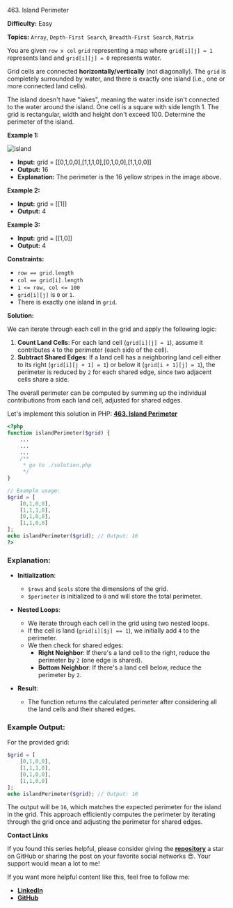 463\. Island Perimeter

**Difficulty:** Easy

**Topics:** `Array`, `Depth-First Search`, `Breadth-First Search`, `Matrix`

You are given `row x col` `grid` representing a map where `grid[i][j] = 1` represents land and `grid[i][j] = 0` represents water.

Grid cells are connected **horizontally/vertically** (not diagonally). The `grid` is completely surrounded by water, and there is exactly one island (i.e., one or more connected land cells).

The island doesn't have "lakes", meaning the water inside isn't connected to the water around the island. One cell is a square with side length 1. The grid is rectangular, width and height don't exceed 100. Determine the perimeter of the island.

**Example 1:**

![island](https://assets.leetcode.com/uploads/2018/10/12/island.png)

- **Input:** grid = [[0,1,0,0],[1,1,1,0],[0,1,0,0],[1,1,0,0]]
- **Output:** 16
- **Explanation:** The perimeter is the 16 yellow stripes in the image above.

**Example 2:**

- **Input:** grid = [[1]]
- **Output:** 4

**Example 3:**

- **Input:** grid = [[1,0]]
- **Output:** 4

**Constraints:**

- `row == grid.length`
- `col == grid[i].length`
- `1 <= row, col <= 100`
- `grid[i][j]` is `0` or `1`.
- There is exactly one island in `grid`.


**Solution:**

We can iterate through each cell in the grid and apply the following logic:

1. **Count Land Cells**: For each land cell (`grid[i][j] = 1`), assume it contributes `4` to the perimeter (each side of the cell).
2. **Subtract Shared Edges**: If a land cell has a neighboring land cell either to its right (`grid[i][j + 1] = 1`) or below it (`grid[i + 1][j] = 1`), the perimeter is reduced by `2` for each shared edge, since two adjacent cells share a side.

The overall perimeter can be computed by summing up the individual contributions from each land cell, adjusted for shared edges.

Let's implement this solution in PHP: **[463. Island Perimeter](https://github.com/mah-shamim/leet-code-in-php/tree/main/algorithms/000463-island-perimeter/solution.php)**

```php
<?php
function islandPerimeter($grid) {
    ...
    ...
    ...
    /**
     * go to ./solution.php
     */
}

// Example usage:
$grid = [
    [0,1,0,0],
    [1,1,1,0],
    [0,1,0,0],
    [1,1,0,0]
];
echo islandPerimeter($grid); // Output: 16
?>
```

### Explanation:

- **Initialization**:
    - `$rows` and `$cols` store the dimensions of the grid.
    - `$perimeter` is initialized to `0` and will store the total perimeter.

- **Nested Loops**:
    - We iterate through each cell in the grid using two nested loops.
    - If the cell is land (`grid[i][$j] == 1`), we initially add `4` to the perimeter.
    - We then check for shared edges:
        - **Right Neighbor**: If there's a land cell to the right, reduce the perimeter by `2` (one edge is shared).
        - **Bottom Neighbor**: If there's a land cell below, reduce the perimeter by `2`.

- **Result**:
    - The function returns the calculated perimeter after considering all the land cells and their shared edges.

### Example Output:

For the provided grid:

```php
$grid = [
    [0,1,0,0],
    [1,1,1,0],
    [0,1,0,0],
    [1,1,0,0]
];
echo islandPerimeter($grid); // Output: 16
```

The output will be `16`, which matches the expected perimeter for the island in the grid. This approach efficiently computes the perimeter by iterating through the grid once and adjusting the perimeter for shared edges.

**Contact Links**

If you found this series helpful, please consider giving the **[repository](https://github.com/mah-shamim/leet-code-in-php)** a star on GitHub or sharing the post on your favorite social networks 😍. Your support would mean a lot to me!

If you want more helpful content like this, feel free to follow me:

- **[LinkedIn](https://www.linkedin.com/in/arifulhaque/)**
- **[GitHub](https://github.com/mah-shamim)**
